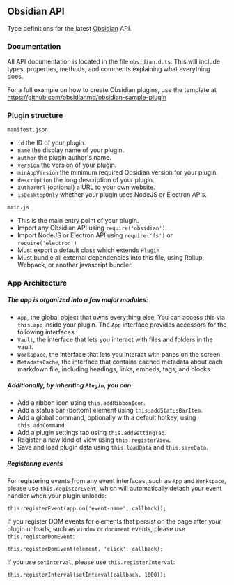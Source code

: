 ## Obsidian API

Type definitions for the latest [Obsidian](https://obsidian.md) API.

### Documentation

All API documentation is located in the file `obsidian.d.ts`.
This will include types, properties, methods, and comments explaining what everything does.

For a full example on how to create Obsidian plugins, use the template at https://github.com/obsidianmd/obsidian-sample-plugin 

### Plugin structure

`manifest.json`

- `id` the ID of your plugin.
- `name` the display name of your plugin.
- `author` the plugin author's name.
- `version` the version of your plugin.
- `minAppVersion` the minimum required Obsidian version for your plugin.
- `description` the long description of your plugin.
- `authorUrl` (optional) a URL to your own website.
- `isDesktopOnly` whether your plugin uses NodeJS or Electron APIs.

`main.js`

- This is the main entry point of your plugin.
- Import any Obsidian API using `require('obsidian')`
- Import NodeJS or Electron API using `require('fs')` or `require('electron')`
- Must export a default class which extends `Plugin`
- Must bundle all external dependencies into this file, using Rollup, Webpack, or another javascript bundler.

### App Architecture

##### The app is organized into a few major modules:

- `App`, the global object that owns everything else. You can access this via `this.app` inside your plugin. The `App` interface provides accessors for the following interfaces.
- `Vault`, the interface that lets you interact with files and folders in the vault.
- `Workspace`, the interface that lets you interact with panes on the screen.
- `MetadataCache`, the interface that contains cached metadata about each markdown file, including headings, links, embeds, tags, and blocks.

##### Additionally, by inheriting `Plugin`, you can:
- Add a ribbon icon using `this.addRibbonIcon`.
- Add a status bar (bottom) element using `this.addStatusBarItem`.
- Add a global command, optionally with a default hotkey, using `this.addCommand`.
- Add a plugin settings tab using `this.addSettingTab`.
- Register a new kind of view using `this.registerView`.
- Save and load plugin data using `this.loadData` and `this.saveData`.

##### Registering events

For registering events from any event interfaces, such as `App` and `Workspace`, please use `this.registerEvent`, which will automatically detach your event handler when your plugin unloads:
```
this.registerEvent(app.on('event-name', callback));
```

If you register DOM events for elements that persist on the page after your plugin unloads, such as `window` or `document` events, please use `this.registerDomEvent`:
```
this.registerDomEvent(element, 'click', callback);
```

If you use `setInterval`, please use `this.registerInterval`:
```
this.registerInterval(setInterval(callback, 1000));
```
